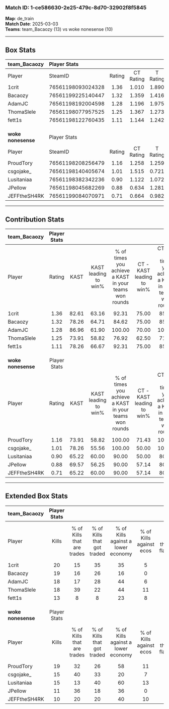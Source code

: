 ### Match ID: 1-ce586630-2e25-479c-8d70-32902f8f5845  
**Map**: de_train  
**Match Date**: 2025-03-03  
**Teams**: team_Bacaozy (13) vs woke nonesense (10)  

---  

## Box Stats  

| **team_Bacaozy**   | Player Stats      |        |           |          |       |      |       |         |        |      |     |
| :- | :- | :-: | :-: | :-: | :-: | :-: | :-: | :-: | :-: | :-: | :-: |
| Player             | SteamID           | Rating | CT Rating | T Rating | KAST  | ADR  | Kills | Assists | Deaths | K/D  | HS% |
| 1crit              | 76561198093024328 |  1.36  |   1.010   |  1.890   | 82.61 | 90.6 |  20   |    6    |   16   | 1.25 | 40  |
| Bacaozy            | 76561199225140447 |  1.32  |   1.359   |  1.416   | 78.26 | 80.4 |  19   |    5    |   13   | 1.46 | 26  |
| AdamJC             | 76561198192004598 |  1.28  |   1.196   |  1.975   | 86.96 | 82.8 |  18   |    4    |   16   | 1.13 | 44  |
| ThomaSlele         | 76561198077957525 |  1.25  |   1.367   |  1.273   | 73.91 | 79.7 |  18   |    5    |   13   | 1.38 | 72  |
| fett1s             | 76561198122760435 |  1.11  |   1.144   |  1.242   | 78.26 | 86.0 |  13   |    9    |   14   | 0.93 | 38  |
|                    |                   |        |           |          |       |      |       |         |        |      |     |
|                    |                   |        |           |          |       |      |       |         |        |      |     |
|                    |                   |        |           |          |       |      |       |         |        |      |     |
| **woke nonesense** | Player Stats      |        |           |          |       |      |       |         |        |      |     |
| Player             | SteamID           | Rating | CT Rating | T Rating | KAST  | ADR  | Kills | Assists | Deaths | K/D  | HS% |
| ProudTory          | 76561198208256479 |  1.16  |   1.258   |  1.259   | 73.91 | 63.0 |  19   |    4    |   16   | 1.19 | 36  |
| csgojake_          | 76561198140405674 |  1.01  |   1.515   |  0.721   | 78.26 | 72.6 |  15   |    4    |   19   | 0.79 | 46  |
| Lusitaniaa         | 76561198382342236 |  0.90  |   1.122   |  1.072   | 65.22 | 75.4 |  15   |    5    |   20   | 0.75 | 73  |
| JPellow            | 76561198045682269 |  0.88  |   0.634   |  1.281   | 69.57 | 76.4 |  11   |   10    |   17   | 0.65 | 45  |
| JEFFtheSH4RK       | 76561199084070971 |  0.71  |   0.664   |  0.982   | 65.22 | 63.7 |  10   |    2    |   18   | 0.56 | 50  |
---  

## Contribution Stats  

| **team_Bacaozy**   | Player Stats |       |                      |                                                        |                           |                                                             |                          |                                                            |
| :- | :-: | :-: | :-: | :-: | :-: | :-: | :-: | :-: |
| Player             |    Rating    | KAST  | KAST leading to win% | % of times you achieve a KAST in your teams won rounds | CT - KAST leading to win% | CT - % of times you achieve a KAST in your teams won rounds | T - KAST leading to win% | T - % of times you achieve a KAST in your teams won rounds |
| 1crit              |     1.36     | 82.61 |        63.16         |                         92.31                          |           75.00           |                            85.71                            |          54.55           |                           100.00                           |
| Bacaozy            |     1.32     | 78.26 |        64.71         |                         84.62                          |           75.00           |                            85.71                            |          55.56           |                           83.33                            |
| AdamJC             |     1.28     | 86.96 |        61.90         |                         100.00                         |           70.00           |                           100.00                            |          54.55           |                           100.00                           |
| ThomaSlele         |     1.25     | 73.91 |        58.82         |                         76.92                          |           62.50           |                            71.43                            |          55.56           |                           83.33                            |
| fett1s             |     1.11     | 78.26 |        66.67         |                         92.31                          |           75.00           |                            85.71                            |          60.00           |                           100.00                           |
|                    |              |       |                      |                                                        |                           |                                                             |                          |                                                            |
|                    |              |       |                      |                                                        |                           |                                                             |                          |                                                            |
|                    |              |       |                      |                                                        |                           |                                                             |                          |                                                            |
| **woke nonesense** | Player Stats |       |                      |                                                        |                           |                                                             |                          |                                                            |
| Player             |    Rating    | KAST  | KAST leading to win% | % of times you achieve a KAST in your teams won rounds | CT - KAST leading to win% | CT - % of times you achieve a KAST in your teams won rounds | T - KAST leading to win% | T - % of times you achieve a KAST in your teams won rounds |
| ProudTory          |     1.16     | 73.91 |        58.82         |                         100.00                         |           71.43           |                           100.00                            |          50.00           |                           100.00                           |
| csgojake_          |     1.01     | 78.26 |        55.56         |                         100.00                         |           50.00           |                           100.00                            |          62.50           |                           100.00                           |
| Lusitaniaa         |     0.90     | 65.22 |        60.00         |                         90.00                          |           50.00           |                            80.00                            |          71.43           |                           100.00                           |
| JPellow            |     0.88     | 69.57 |        56.25         |                         90.00                          |           57.14           |                            80.00                            |          55.56           |                           100.00                           |
| JEFFtheSH4RK       |     0.71     | 65.22 |        60.00         |                         90.00                          |           57.14           |                            80.00                            |          62.50           |                           100.00                           |
---  

## Extended Box Stats  

| **team_Bacaozy**   | Player Stats |                            |                            |                                    |                         |                              |                                 |        |                             |                                     |                          |                               |                            |
| :- | :-: | :-: | :-: | :-: | :-: | :-: | :-: | :-: | :-: | :-: | :-: | :-: | :-: |
| Player             |    Kills     | % of Kills that are trades | % of Kills that got traded | % of Kills against a lower economy | % of Kills against ecos | % of Kills that are flawless | % of Kills that are close duels | Deaths | % of Deaths that get traded | % of Deaths against a lower economy | % of Deaths against ecos | % of Deaths that are flawless | % of Deaths that are close |
| 1crit              |      20      |             15             |             35             |                 35                 |            5            |              60              |               15                |   16   |             19              |                 19                  |            6             |              56               |             0              |
| Bacaozy            |      19      |             16             |             26             |                 16                 |            0            |              68              |                0                |   13   |             31              |                 15                  |            0             |              62               |             8              |
| AdamJC             |      18      |             17             |             28             |                 44                 |            6            |              83              |               11                |   16   |             44              |                 13                  |            0             |              81               |             13             |
| ThomaSlele         |      18      |             39             |             22             |                 44                 |           11            |              72              |                6                |   13   |             23              |                  0                  |            0             |              69               |             15             |
| fett1s             |      13      |             8              |             8              |                 23                 |            8            |              77              |                0                |   14   |             21              |                 14                  |            7             |              14               |             14             |
|                    |              |                            |                            |                                    |                         |                              |                                 |        |                             |                                     |                          |                               |                            |
|                    |              |                            |                            |                                    |                         |                              |                                 |        |                             |                                     |                          |                               |                            |
|                    |              |                            |                            |                                    |                         |                              |                                 |        |                             |                                     |                          |                               |                            |
| **woke nonesense** | Player Stats |                            |                            |                                    |                         |                              |                                 |        |                             |                                     |                          |                               |                            |
| Player             |    Kills     | % of Kills that are trades | % of Kills that got traded | % of Kills against a lower economy | % of Kills against ecos | % of Kills that are flawless | % of Kills that are close duels | Deaths | % of Deaths that get traded | % of Deaths against a lower economy | % of Deaths against ecos | % of Deaths that are flawless | % of Deaths that are close |
| ProudTory          |      19      |             32             |             26             |                 58                 |           11            |              63              |               16                |   16   |             25              |                 13                  |            0             |              94               |             0              |
| csgojake_          |      15      |             40             |             33             |                 20                 |            7            |              47              |               13                |   19   |             21              |                 26                  |            0             |              79               |             0              |
| Lusitaniaa         |      15      |             13             |             40             |                 60                 |           13            |              60              |                7                |   20   |             25              |                 25                  |            0             |              70               |             0              |
| JPellow            |      11      |             36             |             18             |                 36                 |            0            |              55              |                9                |   17   |             24              |                 24                  |            0             |              59               |             12             |
| JEFFtheSH4RK       |      10      |             20             |             20             |                 40                 |           10            |              70              |                0                |   18   |             28              |                 17                  |            0             |              50               |             22             |
